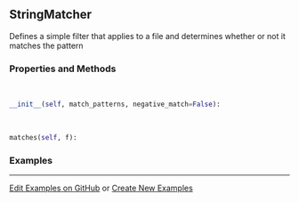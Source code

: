 ## <a id="RynLib.RynUtils.FileMatcher.StringMatcher">StringMatcher</a>
Defines a simple filter that applies to a file and determines whether or not it matches the pattern

### Properties and Methods
<a id="RynLib.RynUtils.FileMatcher.StringMatcher.__init__">&nbsp;</a>
```python
__init__(self, match_patterns, negative_match=False): 
```

<a id="RynLib.RynUtils.FileMatcher.StringMatcher.matches">&nbsp;</a>
```python
matches(self, f): 
```

### Examples


___

[Edit Examples on GitHub](https://github.com/McCoyGroup/References/edit/gh-pages/Documentation/examples/RynLib/RynUtils/FileMatcher/StringMatcher.md) or 
[Create New Examples](https://github.com/McCoyGroup/References/new/gh-pages/?filename=Documentation/examples/RynLib/RynUtils/FileMatcher/StringMatcher.md)
